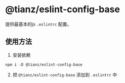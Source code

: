 # @tianz/eslint-config-base
提供最基本的js `.eslintrc` 配置。

## 使用方法
1. 安装依赖
```shell
npm i -D @tianz/eslint-config-base
```

2. 把 `@tianz/eslint-config-base` 添加到 `.eslintrc` 中
